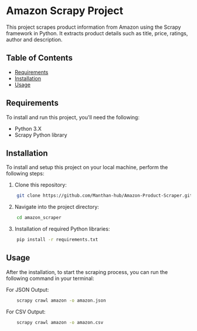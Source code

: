 # Amazon Scrapy Project

This project scrapes product information from Amazon using the Scrapy framework in Python. It extracts product details such as title, price, ratings, author and description.

## Table of Contents
- [Requirements](#requirements)
- [Installation](#installation)
- [Usage](#usage)

## Requirements
To install and run this project, you'll need the following:
- Python 3.X
- Scrapy Python library

## Installation
To install and setup this project on your local machine, perform the following steps:

1. Clone this repository: 
```bash
    git clone https://github.com/Manthan-hub/Amazon-Product-Scraper.git
```

2. Navigate into the project directory:
```bash
    cd amazon_scraper
```

3. Installation of required Python libraries:
```bash
    pip install -r requirements.txt
```

## Usage
After the installation, to start the scraping process, you can run the following command in your terminal:

For JSON Output:

```bash
    scrapy crawl amazon -o amazon.json
```

For CSV Output:

```bash
    scrapy crawl amazon -o amazon.csv
```

